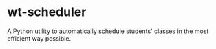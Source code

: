 # wt-scheduler
A Python utility to automatically schedule students' classes in the most efficient way possible.

